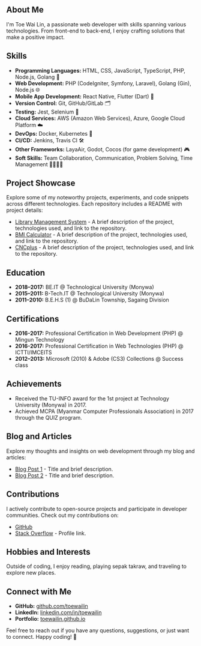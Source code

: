 ## About Me

I'm Toe Wai Lin, a passionate web developer with skills spanning various technologies. From front-end to back-end, I enjoy crafting solutions that make a positive impact.

## Skills

- **Programming Languages:** HTML, CSS, JavaScript, TypeScript, PHP, Node.js, Golang 🚀
- **Web Development:** PHP (CodeIgniter, Symfony, Laravel), Golang (Gin), Node.js 🌐
- **Mobile App Development:** React Native, Flutter (Dart) 📱
- **Version Control:** Git, GitHub/GitLab 🗂️
- **Testing:** Jest, Selenium 🧪
- **Cloud Services:** AWS (Amazon Web Services), Azure, Google Cloud Platform ☁️
- **DevOps:** Docker, Kubernetes 🐳
- **CI/CD:** Jenkins, Travis CI 🛠️
- **Other Frameworks:** LayaAir, Godot, Cocos (for game development) 🎮
- **Soft Skills:** Team Collaboration, Communication, Problem Solving, Time Management 🤝💬💡⏰

## Project Showcase

Explore some of my noteworthy projects, experiments, and code snippets across different technologies. Each repository includes a README with project details:

- [Library Management System](https://github.com/toewailin/lib-man-sys) - A brief description of the project, technologies used, and link to the repository.
- [BMI Calculator](https://github.com/toewailin/bmic) - A brief description of the project, technologies used, and link to the repository.
- [CNCplus](https://github.com/toewailin/CNCplus) - A brief description of the project, technologies used, and link to the repository.


## Education

- **2018–2017:** BE.IT @ Technological University (Monywa)
- **2015–2011:** B-Tech.IT @ Technological University (Monywa)
- **2011–2010:** B.E.H.S (1) @ BuDaLin Township, Sagaing Division

## Certifications

- **2016-2017:** Professional Certification in Web Development (PHP) @ Mingun Technology
- **2016-2017:** Professional Certification in Web Technologies (PHP) @ ICTTI/IMCEITS
- **2012–2013:** Microsoft (2010) & Adobe (CS3) Collections @ Success class

## Achievements

- Received the TU-INFO award for the 1st project at Technology University (Monywa) in 2017.
- Achieved MCPA (Myanmar Computer Professionals Association) in 2017 through the QUIZ program.


## Blog and Articles

Explore my thoughts and insights on web development through my blog and articles:

- [Blog Post 1](#) - Title and brief description.
- [Blog Post 2](#) - Title and brief description.

## Contributions

I actively contribute to open-source projects and participate in developer communities. Check out my contributions on:

- [GitHub](https://github.com/toewailin)
- [Stack Overflow](#) - Profile link.

## Hobbies and Interests

Outside of coding, I enjoy reading, playing sepak takraw, and traveling to explore new places.

## Connect with Me

- **GitHub:** [github.com/toewailin](https://github.com/toewailin)
- **LinkedIn:** [linkedin.com/in/toewailin](https://www.linkedin.com/in/toewailin/)
- **Portfolio:** [toewailin.github.io](https://toewailin.github.io/)

Feel free to reach out if you have any questions, suggestions, or just want to connect. Happy coding! 🚀
